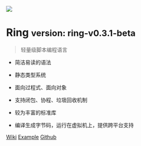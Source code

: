 <!-- _coverpage.md -->

![](./media/ring-logo-1.png)

# Ring <small>version: ring-v0.3.1-beta</small>

> 轻量级脚本编程语言
> 

- 简洁易读的语法

- 静态类型系统

- 面向过程式、面向对象


- 支持闭包、协程、垃圾回收机制

- 较为丰富的标准库

- 编译生成字节码，运行在虚拟机上，提供跨平台支持

[Wiki](./markdown/index-v2/001-Ring简介.md)
[Example](https://example.ring.wiki/)
[Github](https://github.com/RingLanguage/Ring)


